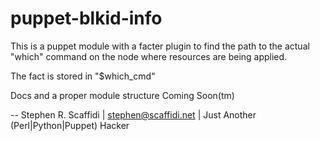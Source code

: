 puppet-blkid-info
=================

This is a puppet module with a facter plugin to find the path to the actual
"which" command on the node where resources are being applied.

The fact is stored in "$which\_cmd"

Docs and a proper module structure Coming Soon(tm)

--
Stephen R. Scaffidi | stephen@scaffidi.net | Just Another (Perl|Python|Puppet) Hacker
